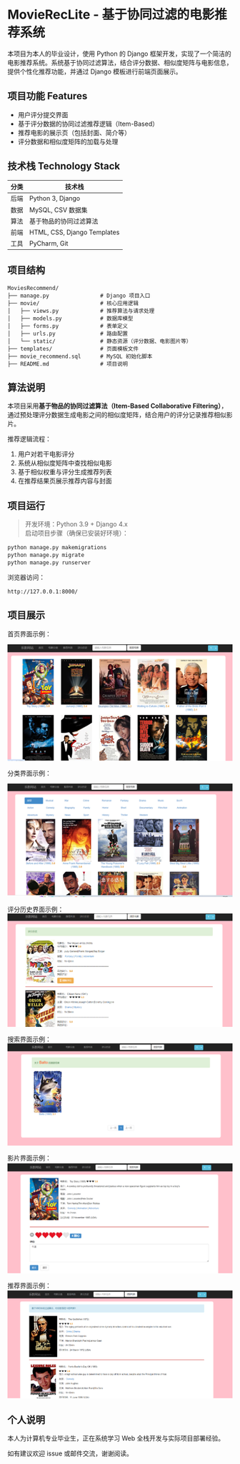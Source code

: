 # MovieRecLite - 基于协同过滤的电影推荐系统

本项目为本人的毕业设计，使用 Python 的 Django 框架开发，实现了一个简洁的电影推荐系统。系统基于协同过滤算法，结合评分数据、相似度矩阵与电影信息，提供个性化推荐功能，并通过 Django 模板进行前端页面展示。

## 项目功能 Features

- 用户评分提交界面
- 基于评分数据的协同过滤推荐逻辑（Item-Based）
- 推荐电影的展示页（包括封面、简介等）
- 评分数据和相似度矩阵的加载与处理

## 技术栈 Technology Stack

| 分类   | 技术栈                     |
|--------|----------------------------|
| 后端   | Python 3, Django           |
| 数据   | MySQL, CSV 数据集          |
| 算法   | 基于物品的协同过滤算法     |
| 前端   | HTML, CSS, Django Templates |
| 工具   | PyCharm, Git               |

## 项目结构

```plaintext
MoviesRecommend/
├── manage.py                # Django 项目入口
├── movie/                   # 核心应用逻辑
│   ├── views.py             # 推荐算法与请求处理
│   ├── models.py            # 数据库模型
│   ├── forms.py             # 表单定义
│   ├── urls.py              # 路由配置
│   └── static/              # 静态资源（评分数据、电影图片等）
├── templates/               # 页面模板文件
├── movie_recommend.sql      # MySQL 初始化脚本
├── README.md                # 项目说明
```

## 算法说明

本项目采用**基于物品的协同过滤算法（Item-Based Collaborative Filtering）**，通过预处理评分数据生成电影之间的相似度矩阵，结合用户的评分记录推荐相似影片。

推荐逻辑流程：
1. 用户对若干电影评分
2. 系统从相似度矩阵中查找相似电影
3. 基于相似权重与评分生成推荐列表
4. 在推荐结果页展示推荐内容与封面

## 项目运行

> 开发环境：Python 3.9 + Django 4.x  
> 启动项目步骤（确保已安装好环境）：

```bash
python manage.py makemigrations
python manage.py migrate
python manage.py runserver
```

浏览器访问：
```
http://127.0.0.1:8000/
```

## 项目展示

首页界面示例：

![图片描述](static/demo/home.png)

分类界面示例：

![图片描述](static/demo/genres.png)

评分历史界面示例：
![图片描述](static/demo/history.png)

搜索界面示例：
![图片描述](static/demo/search.png)

影片界面示例：
![图片描述](static/demo/detail.png)

推荐界面示例：
![图片描述](static/demo/recommendation.png)





## 个人说明

本人为计算机专业毕业生，正在系统学习 Web 全栈开发与实际项目部署经验。

如有建议欢迎 issue 或邮件交流，谢谢阅读。
